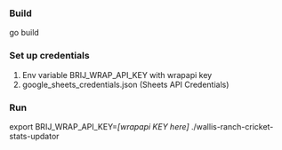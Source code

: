 ### Build
go build

### Set up credentials
1. Env variable BRIJ_WRAP_API_KEY with wrapapi key
2. google\_sheets\_credentials.json (Sheets API Credentials)

### Run
export BRIJ_WRAP_API_KEY=<i>[wrapapi KEY here]</i> ./wallis-ranch-cricket-stats-updator
